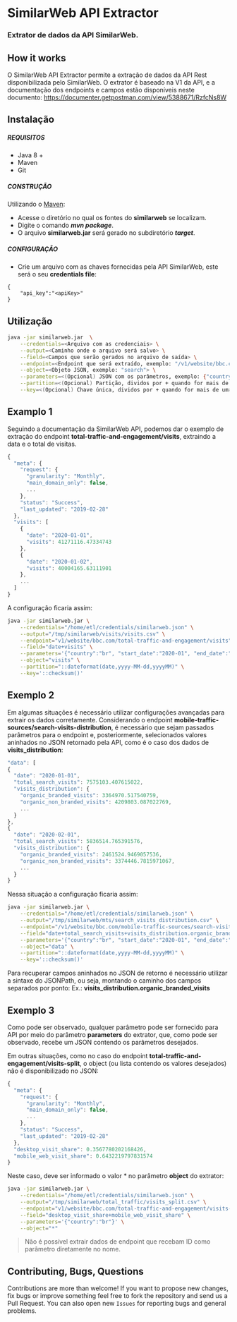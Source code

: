 

# SimilarWeb API Extractor
### Extrator de dados da API SimilarWeb.

## How it works

O SimilarWeb API Extractor permite a extração de dados da API Rest disponibilizada pelo SimilarWeb. O extrator é baseado na V1 da API, e a documentação dos endpoints e campos estão disponíveis neste documento: https://documenter.getpostman.com/view/5388671/RzfcNs8W

## Instalação

##### REQUISITOS

- Java 8 +
- Maven
- Git

##### CONSTRUÇÃO

Utilizando o [Maven](https://maven.apache.org/):

- Acesse o diretório no qual os fontes do **similarweb** se localizam.
- Digite o comando _**mvn package**_.
- O arquivo **similarweb.jar** será gerado no subdiretório **_target_**.

##### CONFIGURAÇÂO

* Crie um arquivo com as chaves fornecidas pela API SimilarWeb, este será o seu **credentials file**:

```
{
	"api_key":"<apiKey>"
}
```

## Utilização

```bash
java -jar similarweb.jar  \
	--credentials=<Arquivo com as credenciais> \
	--output=<Caminho onde o arquivo será salvo> \
	--field=<Campos que serão gerados no arquivo de saída> \
	--endpoint=<Endpoint que será extraído, exemplo: "/v1/website/bbc.com/traffic-sources/paid-search"> \
	--object=<Objeto JSON, exemplo: "search"> \
	--parameters=<(Opcional) JSON com os parâmetros, exemplo: {"country":"br","start_date":"2021-01","end_date":"2021-03"}> \
	--partition=<(Opcional) Partição, dividos por + quando for mais de um> \
	--key=<(Opcional) Chave única, dividos por + quando for mais de um>

```

## Examplo 1
Seguindo a documentação da SimilarWeb API, podemos dar o exemplo de extração do endpoint **total-traffic-and-engagement/visits**, extraindo a data e o total de visitas.

```javascript
{
  "meta": {
    "request": {
      "granularity": "Monthly",
      "main_domain_only": false,
      ...
    },
    "status": "Success",
    "last_updated": "2019-02-28"
  },
  "visits": [
    {
      "date": "2020-01-01",
      "visits": 41271116.47334743
    },
    {
      "date": "2020-01-02",
      "visits": 40004165.63111901
    },
    ...
  ]
}
```
A configuração ficaria assim:

```bash
java -jar similarweb.jar \
	--credentials="/home/etl/credentials/similarweb.json" \
	--output="/tmp/similarweb/visits/visits.csv" \
	--endpoint="v1/website/bbc.com/total-traffic-and-engagement/visits" \
	--field="date+visits" \
	--parameters='{"country":"br", "start_date":"2020-01", "end_date":"2020-12"}' \
	--object="visits" \
	--partition="::dateformat(date,yyyy-MM-dd,yyyyMM)" \
	--key='::checksum()'
```

## Exemplo 2
Em algumas situações é necessário utilizar configurações avançadas para extrair os dados corretamente. Considerando o endpoint **mobile-traffic-sources/search-visits-distribution**, é necessário que sejam passados parâmetros para o endpoint e, posteriormente, selecionados valores aninhados no JSON retornado pela API, como é o caso dos dados de **visits_distribution**:

```javascript
"data": [
{
  "date": "2020-01-01",
  "total_search_visits": 7575103.407615022,
  "visits_distribution": {
    "organic_branded_visits": 3364970.517540759,
    "organic_non_branded_visits": 4209803.087022769,
    ...
  }
},
{
  "date": "2020-02-01",
  "total_search_visits": 5836514.765391576,
  "visits_distribution": {
    "organic_branded_visits": 2461524.9469057536,
    "organic_non_branded_visits": 3374446.7815971067,
    ...
  }
}
```

Nessa situação a configuração ficaria assim:

```bash
java -jar similarweb.jar \
	--credentials="/home/etl/credentials/similarweb.json" \
	--output="/tmp/similarweb/mts/search_visits_distribution.csv" \
	--endpoint="/v1/website/bbc.com/mobile-traffic-sources/search-visits-distribution" \
	--field="date+total_search_visits+visits_distribution.organic_branded_visits" \
	--parameters='{"country":"br", "start_date":"2020-01", "end_date":"2020-12"}' \
	--object="data" \
	--partition="::dateformat(date,yyyy-MM-dd,yyyyMM)" \
	--key='::checksum()'
```

Para recuperar campos aninhados no JSON de retorno é necessário utilizar a sintaxe do JSONPath, ou seja, montando o caminho dos campos separados por ponto: Ex.: **visits_distribution.organic_branded_visits**

## Exemplo 3
Como pode ser observado, qualquer parâmetro pode ser fornecido para API por meio do parâmetro **parameters** do extrator, que, como pode ser observado, recebe um JSON contendo os parâmetros desejados. 

Em outras situações, como no caso do endpoint **total-traffic-and-engagement/visits-split**, o object (ou lista contendo os valores desejados) não é disponibilizado no JSON:

```javascript
{
  "meta": {
    "request": {
      "granularity": "Monthly",
      "main_domain_only": false,
      ...
    },
    "status": "Success",
    "last_updated": "2019-02-28"
  },
  "desktop_visit_share": 0.3567780202168426,
  "mobile_web_visit_share": 0.6432219797831574
}
```

Neste caso, deve ser informado o valor * no parâmetro **object** do extrator:

```bash
java -jar similarweb.jar \
	--credentials="/home/etl/credentials/similarweb.json" \
	--output="/tmp/similarweb/total_traffic/visits_split.csv" \
	--endpoint="v1/website/bbc.com/total-traffic-and-engagement/visits-split" \
	--field="desktop_visit_share+mobile_web_visit_share" \
	--parameters='{"country":"br"}' \
	--object="*"
```

> Não é possível extrair dados de endpoint que recebam ID como parâmetro diretamente no nome. 

## Contributing, Bugs, Questions
Contributions are more than welcome! If you want to propose new changes, fix bugs or improve something feel free to fork the repository and send us a Pull Request. You can also open new `Issues` for reporting bugs and general problems.